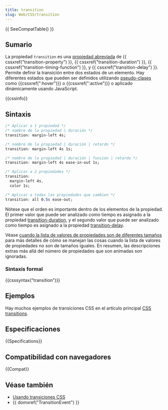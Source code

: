 ```yaml
---
title: transition
slug: Web/CSS/transition
---
```


{{ SeeCompatTable() }}

## Sumario

La propiedad `transition` es una [propiedad abreviada](/es/docs/Web/CSS/CSS_cascade/Shorthand_properties) de {{ cssxref("transition-property") }}, {{ cssxref("transition-duration") }}, {{ cssxref("transition-timing-function") }}, y {{ cssxref("transition-delay") }}. Permite definir la transición entre dos estados de un elemento. Hay diferentes estados que pueden ser definidos utilizando [pseudo-clases](/es/docs/Web/CSS/Pseudo-classes) como {{cssxref(":hover")}} o {{cssxref(":active")}} o aplicado dinámicamente usando JavaScript.

{{cssinfo}}

## Sintaxis

```css
/* Aplicar a 1 propiedad */
/* nombre de la propiedad | duración */
transition: margin-left 4s;

/* nombre de la propiedad | duración | retardo */
transition: margin-left 4s 1s;

/* nombre de la propiedad | duración | función | retardo */
transition: margin-left 4s ease-in-out 1s;

/* Aplicar a 2 propiedades */
transition:
  margin-left 4s,
  color 1s;

/* Aplicar a todas las propiedades que cambien */
transition: all 0.5s ease-out;
```

Nótese que el orden es importante dentro de los elementos de la propiedad. El primer valor que puede ser analizado como tiempo es asignado a la propiedad [transition-duration](/es/docs/Web/CSS/transition-duration), y el segundo valor que puede ser analizado como tiempo es asignado a la propiedad [transition-delay](/es/docs/Web/CSS/transition-delay).

Véase [cuando la lista de valores de propiedades son de diferentes tamaños](/es/docs/Web/CSS/CSS_transitions/Using_CSS_transitions#when_property_value_lists_are_of_different_lengths) para más detalles de cómo se manejan las cosas cuando la lista de valores de propiedades no son de tamaños iguales. En resumen, las descripciones extras más allá del número de propiedades que son animadas son ignoradas.

### Sintaxis formal

{{csssyntax("transition")}}

## Ejemplos

Hay muchos ejemplos de transiciones CSS en el artículo principal [CSS transitions](/es/docs/Web/CSS/CSS_transitions/Using_CSS_transitions).

## Especificaciones

{{Specifications}}

## Compatibilidad con navegadores

{{Compat}}

## Véase también

- [Usando transiciones CSS](/es/docs/Web/CSS/CSS_transitions/Using_CSS_transitions)
- {{ domxref("TransitionEvent") }}
